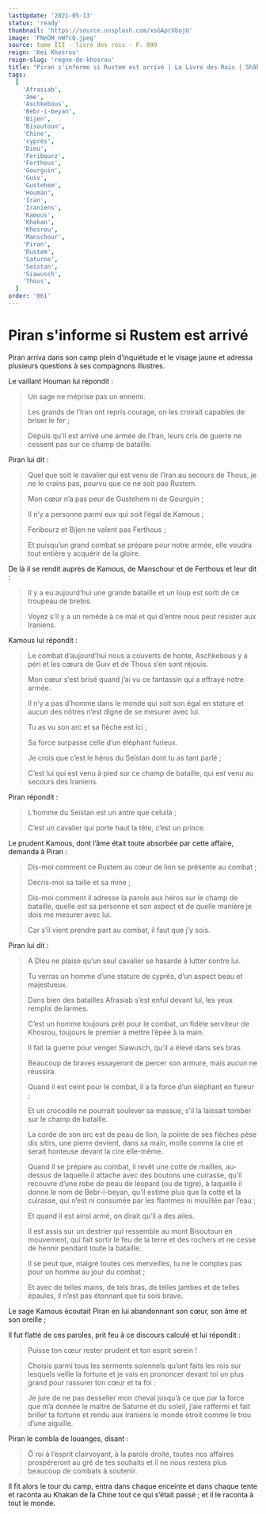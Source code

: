 ```yaml
---
lastUpdate: '2021-05-13'
status: 'ready'
thumbnail: 'https://source.unsplash.com/xsGApcVbojU'
image: 'FNeDH_nWfcQ.jpeg'
source: tome III - livre des rois - P. 099
reign: 'Keï Khosrou'
reign-slug: 'regne-de-khosrou'
title: "Piran s'informe si Rustem est arrivé | Le Livre des Rois | Shâhnâmeh"
tags:
  [
    'Afrasiab',
    'âme',
    'Aschkebous',
    'Bebr-i-beyan',
    'Bijen',
    'Bisoutoun',
    'Chine',
    'cyprès',
    'Dieu',
    'Feribourz',
    'Ferthous',
    'Gourguin',
    'Guiv',
    'Gustehem',
    'Houman',
    'Iran',
    'Iraniens',
    'Kamous',
    'Khakan',
    'Khosrou',
    'Manschour',
    'Piran',
    'Rustem',
    'Saturne',
    'Seïstan',
    'Siawusch',
    'Thous',
  ]
order: '061'
---
```


# Piran s'informe si Rustem est arrivé

Piran arriva dans son camp plein d’inquiétude et le visage jaune et adressa plusieurs questions à ses compagnons illustres.

Le vaillant Houman lui répondit :

> Un sage ne méprise pas un ennemi.
>
> Les grands de l’Iran ont repris courage, on les croirait capables de briser le fer ;
>
> Depuis qu’il est arrivé une armée de l’Iran, leurs cris de guerre ne cessent pas sur ce champ de bataille.

Piran lui dit :

> Quel que soit le cavalier qui est venu de l’Iran au secours de Thous, je ne le crains pas, pourvu que ce ne soit pas Rustem.
>
> Mon cœur n’a pas peur de Gustehem ni de Gourguin ;
>
> Il n’y a personne parmi eux qui soit l’égal de Kamous ;
>
> Feribourz et Bijen ne valent pas Ferthous ;
>
> Et puisqu’un grand combat se prépare pour notre armée, elle voudra tout entière y acquérir de la gloire.

De là il se rendit auprès de Kamous, de Manschour et de Ferthous et leur dit :

> Il y a eu aujourd’hui une grande bataille et un loup est sorti de ce troupeau de brebis.
>
> Voyez s’il y a un remède à ce mal et qui d’entre nous peut résister aux Iraniens.

Kamous lui répondit :

> Le combat d’aujourd’hui nous a couverts de honte, Aschkebous y a péri et les cœurs de Guiv et de Thous s’en sont réjouis.
>
> Mon cœur s’est brisé quand j’ai vu ce fantassin qui a effrayé notre armée.
>
> Il n’y a pas d’homme dans le monde qui soit son égal en stature et aucun des nôtres n’est digne de se mesurer avec lui.
>
> Tu as vu son arc et sa flèche est ici ;
>
> Sa force surpasse celle d’un éléphant furieux.
>
> Je crois que c’est le héros du Seïstan dont tu as tant parlé ;
>
> C’est lui qui est venu à pied sur ce champ de bataille, qui est venu au secours des Iraniens.

Piran répondit :

> L’homme du Seïstan est un antre que celuilà ;
>
> C’est un cavalier qui porte haut la tête, c’est un prince.

Le prudent Kamous, dont l’âme était toute absorbée par cette affaire, demanda à Piran :

> Dis-moi comment ce Rustem au cœur de lion se présente au combat ;
>
> Décris-moi sa taille et sa mine ;
>
> Dis-moi comment il adresse la parole aux héros sur le champ de bataille, quelle est sa personne et son aspect et de quelle manière je dois me mesurer avec lui.
>
> Car s’il vient prendre part au combat, il faut que j’y sois.

Piran lui dit :

> A Dieu ne plaise qu’un seul cavalier se hasarde à lutter contre lui.
>
> Tu verras un homme d’une stature de cyprès, d’un aspect beau et majestueux.
>
> Dans bien des batailles Afrasiab s’est enfui devant lui, les yeux remplis de larmes.
>
> C’est un homme toujours prêt pour le combat, un fidèle serviteur de Khosrou, toujours le premier à mettre l’épée à la main.
>
> Il fait la guerre pour venger Siawusch, qu’il a élevé dans ses bras.
>
> Beaucoup de braves essayeront de percer son armure, mais aucun ne réussira.
>
> Quand il est ceint pour le combat, il a la force d’un éléphant en fureur ;
>
> Et un crocodile ne pourrait soulever sa massue, s’il la laissait tomber sur le champ de bataille.
>
> La corde de son arc est de peau de lion, la pointe de ses flèches pèse dix sitirs, une pierre devient, dans sa main, molle comme la cire et serait honteuse devant la cire elle-même.
>
> Quand il se prépare au combat, il revêt une cotte de mailles, au-dessus de laquelle il attache avec des boutons une cuirasse, qu’il recouvre d’une robe de peau de léopard (ou de tigre), à laquelle il donne le nom de Bebr-i-beyan, qu’il estime plus que la cotte et la cuirasse, qui n’est ni consumée par les flammes ni mouillée par l’eau ;
>
> Et quand il est ainsi armé, on dirait qu’il a des ailes.
>
> Il est assis sur un destrier qui ressemble au mont Bisoutoun en mouvement, qui fait sortir le feu de la terre et des rochers et ne cesse de hennir pendant toute la bataille.
>
> Il se peut que, malgré toutes ces merveilles, tu ne le comptes pas pour un homme au jour du combat ;
>
> Et avec de telles mains, de tels bras, de telles jambes et de telles épaules, il n’est pas étonnant que tu sois brave.

Le sage Kamous écoutait Piran en lui abandonnant son cœur, son âme et son oreille ;

Il fut flatté de ces paroles, prit feu à ce discours calculé et lui répondit :

> Puisse ton cœur rester prudent et ton esprit serein !
>
> Choisis parmi tous les serments solennels qu’ont faits les rois sur lesquels veille la fortune et je vais en prononcer devant toi un plus grand pour rassurer ton cœur et ta foi : 
>
> Je jure de ne pas desseller mon cheval jusqu’à ce que par la force que m’a donnée le maître de Saturne et du soleil, j’aie raffermi et fait briller ta fortune et rendu aux Iraniens le monde étroit comme le trou d’une aiguille.

Piran le combla de louanges, disant :

> Ô roi à l’esprit clairvoyant, à la parole droite, toutes nos affaires prospéreront au gré de tes souhaits et il ne nous restera plus beaucoup de combats à soutenir.

Il fit alors le tour du camp, entra dans chaque enceinte et dans chaque tente et raconta au Khakan de la Chine tout ce qui s’était passé ; et il le raconta à tout le monde.
